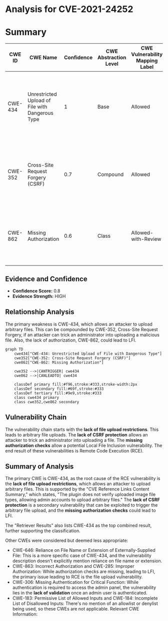 # Analysis for CVE-2021-24252

# Summary
| CWE ID | CWE Name | Confidence | CWE Abstraction Level | CWE Vulnerability Mapping Label | CWE-Vulnerability Mapping Notes |
|---|---|---|---|---|---|
| CWE-434 | Unrestricted Upload of File with Dangerous Type | 1 | Base | Allowed | Primary CWE. The plugin does not verify the type of uploaded files, allowing the upload of executable files. |
| CWE-352 | Cross-Site Request Forgery (CSRF) | 0.7 | Compound | Allowed | Secondary CWE. The plugin lacks CSRF protection, allowing for exploitation via cross-site request forgery. |
| CWE-862 | Missing Authorization | 0.6 | Class | Allowed-with-Review | Secondary CWE. Authorization checks are missing which can lead to Local File Inclusion (LFI). |

## Evidence and Confidence

*   **Confidence Score:** 0.8
*   **Evidence Strength:** HIGH

## Relationship Analysis
The primary weakness is CWE-434, which allows an attacker to upload arbitrary files. This can be compounded by CWE-352, Cross-Site Request Forgery, if an attacker can trick an administrator into uploading a malicious file. Also, the lack of authorization, CWE-862, could lead to LFI.

```mermaid
graph TD
    cwe434["CWE-434: Unrestricted Upload of File with Dangerous Type"]
    cwe352["CWE-352: Cross-Site Request Forgery (CSRF)"]
    cwe862["CWE-862: Missing Authorization"]

    cwe352 -->|CANTRIGGER| cwe434
    cwe862 -->|CANLEADTO| cwe434
    
    classDef primary fill:#f96,stroke:#333,stroke-width:2px
    classDef secondary fill:#69f,stroke:#333
    classDef tertiary fill:#9e9,stroke:#333
    class cwe434 primary
    class cwe352,cwe862 secondary
```

## Vulnerability Chain
The vulnerability chain starts with the **lack of file upload restrictions**. This leads to arbitrary file uploads. The **lack of CSRF protection** allows an attacker to trick an administrator into uploading a file. The **missing authorization checks** allow a potential Local File Inclusion vulnerability. The end result of these vulnerabilities is Remote Code Execution (RCE).

## Summary of Analysis
The primary CWE is CWE-434, as the root cause of the RCE vulnerability is the **lack of file upload restrictions**, which allows an attacker to upload arbitrary files. This is supported by the "CVE Reference Links Content Summary," which states, "The plugin does not verify uploaded image file types, allowing admin accounts to upload arbitrary files." The **lack of CSRF protection** is a secondary vulnerability that can be exploited to trigger the arbitrary file upload, and the **missing authorization checks** could lead to LFI.

The "Retriever Results" also lists CWE-434 as the top combined result, further supporting the classification.

Other CWEs were considered but deemed less appropriate:

*   CWE-646: Reliance on File Name or Extension of Externally-Supplied File: This is a more specific case of CWE-434, and the vulnerability description doesn't explicitly mention reliance on file name or extension.
*   CWE-863: Incorrect Authorization and CWE-285: Improper Authorization: While authorization checks are missing, leading to LFI, the primary issue leading to RCE is the file upload vulnerability.
*   CWE-306: Missing Authentication for Critical Function: While authentication is required to access the admin panel, the vulnerability lies in the **lack of validation** once an admin user is authenticated.
*   CWE-183: Permissive List of Allowed Inputs and CWE-184: Incomplete List of Disallowed Inputs: There's no mention of an allowlist or denylist being used, so these CWEs are not applicable.
Relevant CWE Information: